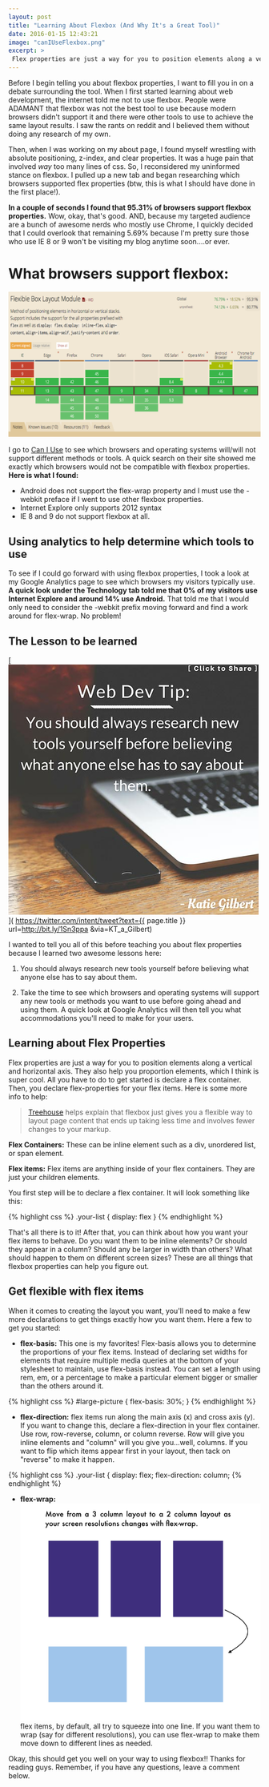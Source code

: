 ```yaml
---
layout: post
title: "Learning About Flexbox (And Why It's a Great Tool)"
date: 2016-01-15 12:43:21
image: "canIUseFlexbox.png"
excerpt: >
 Flex properties are just a way for you to position elements along a vertical and horizontal axis. They also help you proportion elements, which I think is super cool. All you have to do to get started is declare a flex container.
---
```


Before I begin telling you about flexbox properties, I want to fill you in on a debate surrounding the tool. When I first started learning about web development, the internet told me not to use flexbox. People were ADAMANT that flexbox was not the best tool to use because modern browsers didn't support it and there were other tools to use to achieve the same layout results. I saw the rants on reddit and I believed them without doing any research of my own.

Then, when I was working on my about page, I found myself wrestling with absolute positioning, z-index, and clear properties. It was a huge pain that involved *way* too many lines of css. So, I reconsidered my uninformed stance on flexbox. I pulled up a new tab and began researching which browsers supported flex properties (btw, this is what I should have done in the first place!).

**In a couple of seconds I found that 95.31% of browsers support flexbox properties.** Wow, okay, that's good. AND, because my targeted audience are a bunch of awesome nerds who mostly use Chrome, I quickly decided that I could overlook that remaining 5.69% because I'm pretty sure those who use IE 8 or 9 won't be visiting my blog anytime soon....or ever.

# What browsers support flexbox:

![What Browsers Support FlexBox?](/assets/canIUseFlexbox.png)


I go to [Can I Use](http://caniuse.com/) to see which browsers and operating systems will/will not support different methods or tools. A quick search on their site showed me exactly which browsers would not be compatible with flexbox properties. **Here is what I found:**

- Android does not support the flex-wrap property and I must use the -webkit preface if I went to use other flexbox properties.
- Internet Explore only supports 2012 syntax
- IE 8 and 9 do not support flexbox at all.

## Using analytics to help determine which tools to use

To see if I could go forward with using flexbox properties, I took a look at my Google Analytics page to see which browsers my visitors typically use. **A quick look under the Technology tab told me that 0% of my visitors use Internet Explore and around 14% use Android.** That told me that I would only need to consider the -webkit prefix moving forward and find a work around for flex-wrap. No problem!

## The Lesson to be learned

[![Learning About New Web Development Tools](/assets/webDevTip1.jpg)](
https://twitter.com/intent/tweet?text={{ page.title }} url=http://bit.ly/1Sn3ppa &via=KT_a_Gilbert)

I wanted to tell you all of this before teaching you about flex properties because I learned two awesome lessons here:

1) You should always research new tools yourself before believing what anyone else has to say about them.

2) Take the time to see which browsers and operating systems will support any new tools or methods you want to use before going ahead and using them. A quick look at Google Analytics will then tell you what accommodations you'll need to make for your users.

## Learning about Flex Properties

Flex properties are just a way for you to position elements along a vertical and horizontal axis. They also help you proportion elements, which I think is super cool. All you have to do to get started is declare a flex container. Then, you declare flex-properties for your flex items. Here is some more info to help:

> [Treehouse]() helps explain that flexbox just gives you a flexible way to layout page content that ends up taking less time and involves fewer changes to your markup.

**Flex Containers:** These can be inline element such as a div, unordered list, or span element.

**Flex items:** Flex items are anything inside of your flex containers. They are just your children elements.

You first step will be to declare a flex container. It will look something like this:

{% highlight css %}
.your-list {
  display: flex
}
{% endhighlight %}

That's all there is to it! After that, you can think about how you want your flex items to behave. Do you want them to be inline elements? Or should they appear in a column? Should any be larger in width than others? What should happen to them on different screen sizes? These are all things that flexbox properties can help you figure out.

## Get flexible with flex items
When it comes to creating the layout you want, you'll need to make a few more declarations to get things exactly how you want them. Here a few to get you started:

- **flex-basis:** This one is my favorites! Flex-basis allows you to determine the proportions of your flex items. Instead of declaring set widths for elements that require multiple media queries at the bottom of your stylesheet to maintain, use flex-basis instead. You can set a length using rem, em, or a percentage to make a particular element bigger or smaller than the others around it.

{% highlight css %}
#large-picture {
  flex-basis: 30%;
}
{% endhighlight %}

- **flex-direction:** flex items run along the main axis (x) and cross axis (y). If you want to change this, declare a flex-direction in your flex container. Use row, row-reverse, column, or column reverse. Row will give you inline elements and "column" will you give you...well, columns. If you want to flip which items appear first in your layout, then tack on "reverse" to make it happen.

{% highlight css %}
.your-list {
  display: flex;
  flex-direction: column;
{% endhighlight %}

- **flex-wrap:**
![example of flex-wrap](/assets/flexWrap.png)
 flex items, by default, all try to squeeze into one line. If you want them to wrap (say for different resolutions), you can use flex-wrap to make them move down to different lines as needed.

 Okay, this should get you well on your way to using flexbox!! Thanks for reading guys. Remember, if you have any questions, leave a comment below.
